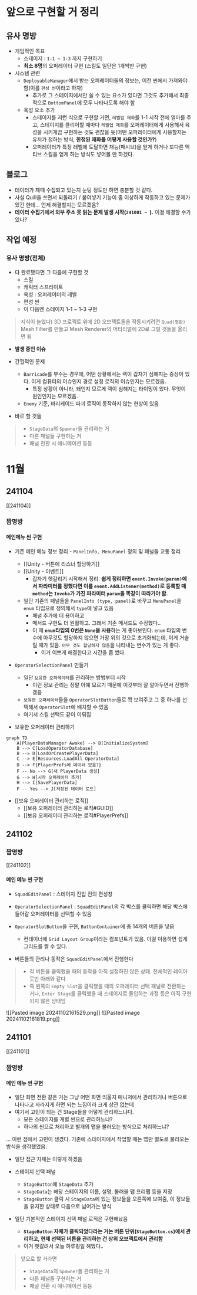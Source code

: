 
# 앞으로 구현할 거 정리

## 유사 명방
- 게임적인 목표
	- 스테이지 : `1-1 ~ 1-3` 까지 구현하기
	- **최소 8명**의 오퍼레이터 구현 (스킬도 일단은 1개씩만 구현)
- 시스템 관련
	- `DeployableManager`에서 받는 오퍼레이터들의 정보는, 이전 씬에서 가져와야 함(이를 `편성 씬`이라고 하자)
		- 추가로 그 스테이지에서만 쓸 수 있는 요소가 있다면 그것도 추가해서 최종적으로 `BottomPanel`에 모두 나타나도록 해야 함
	- 육성 요소 추가
		- 스테이지를 저런 식으로 구현할 거면, `레벨업 재화`를 1-1 시작 전에 얼마를 주고, 스테이지를 클리어할 때마다 `레벨업 재화`를 오퍼레이터에게 사용해서 육성을 시키게끔 구현하는 것도 괜찮을 듯(어떤 오퍼레이터에게 사용할지는 유저가 정하는 방식, **한정된 재화를 어떻게 사용할 것인가?**)
		- 오퍼레이터가 특정 레벨에 도달하면 재능(패시브)을 얻게 하거나 또다른 액티브 스킬을 얻게 하는 방식도 넣어볼 만 하겠다.


## 블로그
- 데이터가 제때 수집되고 있는지 눈팅 정도만 하면 충분할 것 같다.
- 사실 Quill을 쓰면서 되돌리기 / 붙여넣기 기능이 좀 이상하게 작동하고 있는 문제가 있긴 한데... 언제 해결할지는 모르겠음?
- **데이터 수집기에서 외부 주소 못 읽는 문제 발생 시작(`241001 ~ `).** 이걸 해결할 수가 있나?

## 작업 예정

### 유사 명방(전체)
- 다 완료됐다면 그 다음에 구현할 것
	- 스킬
	- 캐릭터 스프라이트
	- 육성 : 오퍼레이터의 레벨
	- 편성 씬
	- 이 다음엔 스테이지 1-1 ~ 1-3 구현

> 지식이 늘었다) 3D 프로젝트 위에 2D 오브젝트들을 작동시키려면 `Quad(평판)` Mesh Filter를 만들고 Mesh Renderer의 머티리얼에 2D로 그릴 것들을 올리면 됨

- **발생 중인 이슈**

- 간헐적인 문제
	- `Barricade`를 부수는 경우에, 어떤 상황에서는 렉이 갑자기 심해지는 증상이 있다. 이게 컴퓨터의 이슈인지 경로 설정 로직의 이슈인지는 모르겠음.
		- 특정 상황이 아니라, 왜인지 모르게 렉이 심해지는 타이밍이 있다. 무엇이 원인인지는 모르겠음.
	-  `Enemy` 기준, 바리케이드 파괴 로직이 동작하지 않는 현상이 있음

- 바로 할 것들
> - `StageData`의 `Spawner`들 관리하는 거
> - 다른 패널들 구현하는 거
> - 패널 전환 시 애니메이션 등등

# 11월

## 241104
[[241104]]
### 짭명방

#### 메인메뉴 씬 구현
- 기존 메인 메뉴 정보 정리 - `PanelInfo, MenuPanel` 정의 및 패널들 교통 정리
	- [[Unity - 버튼에 리스너 할당하기]]
	- [[Unity - 이벤트]]
		- 갑자기 헷갈리기 시작해서 정리. **쉽게 정리하면 `event.Invoke(param)`에서 파라미터를 정했다면 이를 `event.AddListener(method)`로 등록할 때 `method`는 `Invoke`가 가진 파라미터 `param`을 똑같이 따라가야 함.**
	- 일단 기존의 패널들을 `PanelInfo (type, panel)`로 바꾸고 `MenuPanel`을 `enum` 타입으로 정의해서 `type`에 넣고 있음
		- 패널 추가에 더 용이하고
		- 메서드 구현도 더 원활하고. 그래서 기존 메서드도 수정했다..
		- 이 때 **`enum`타입의 0번은 `None`을 사용**하는 게 좋아보인다. `enum` 타입의 변수에 아무것도 할당하지 않으면 가장 위의 것으로 초기화되는데, 이게 거슬릴 때가 있음. `아무 것도 할당하지 않음`을 나타내는 변수가 있는 게 좋다.
			- 이거 이쁘게 해결한다고 시간을 좀 썼다.

- `OperatorSelectionPanel` 만들기
	- 일단 `보유한 오퍼레이터`를 관리하는 방법부터 시작
		- 이런 정보 관리는 정말 아예 모르기 때문에 이것부터 잘 알아두면서 진행하겠음
	- `보유한 오퍼레이터`들을 `OperatorSlotButton`들로 쫙 보여주고 그 중 하나를 선택해서 `OperatorSlot`에 배치할 수 있음
	- 여기서 스킬 선택도 같이 이뤄짐

- 보유한 오퍼레이터 관리하기
```mermaid
graph TD
    A[PlayerDataManager Awake] --> B[InitializeSystem]
    B --> C[LoadOperatorDatabase]
    B --> D[LoadOrCreatePlayerData]
    C --> E[Resources.LoadAll OperatorData]
    D --> F{PlayerPrefs에 데이터 있음?}
    F -- No --> G[새 PlayerData 생성]
    G --> H[시작 오퍼레이터 추가]
    H --> I[SavePlayerData]
    F -- Yes --> J[저장된 데이터 로드]
```
- [[보유 오퍼레이터 관리하는 로직]]
	- [[보유 오퍼레이터 관리하는 로직#GUID]]
	- [[보유 오퍼레이터 관리하는 로직#PlayerPrefs]]


## 241102

### 짭명방
[[241102]]
#### 메인 메뉴 씬 구현
- `SquadEditPanel` : 스테이지 진입 전의 편성창
- `OperatorSelectionPanel` : `SquadEditPanel`의 각 박스를 클릭하면 해당 박스에 들어갈 오퍼레이터를 선택할 수 있음

- `OperatorSlotButton`을 구현, `ButtonContainer`에 총 14개의 버튼을 넣음
	- 컨테이너에 `Grid Layout Group`이라는 컴포넌트가 있음. 이걸 이용하면 쉽게 그리드를 짤 수 있다.
- 버튼들의 관리나 동작은 `SquadEditPanel`에서 진행한다

> - 각 버튼을 클릭했을 때의 동작을 아직 설정하진 않은 상태. 전체적인 레이아웃만 아래와 같다
> - 즉 왼쪽의 `Empty Slot`을 클릭했을 때의 오퍼레이터 선택 패널로 전환하는 거나, `Enter Stage`를 클릭했을 때 스테이지로 돌입하는 과정 등은 아직 구현되지 않은 상태임

![[Pasted image 20241102161529.png]]
![[Pasted image 20241102161819.png]]
## 241101
[[241101]]
### 짭명방

#### 메인 메뉴 씬 구현
- 일단 화면 전환 같은 거는 그냥 어떤 화면 띄울지 매니저에서 관리하거나 버튼으로 나타나고 사라지게 하면 되는 느낌이라 크게 상관 없는데
- 여기서 고민이 되는 건 Stage들을 어떻게 관리하느냐다. 
	- 모든 스테이지를 개별 씬으로 관리하느냐?
	- 하나의 씬으로 처리하고 별개의 맵을 불러오는 방식으로 처리하느냐?

... 이런 점에서 고민이 생겼다. 기존에 스테이지에서 작업할 때는 맵만 별도로 불러오는 방식을 생각했었음.

- 일단 접근 자체는 이렇게 하겠음
- 스테이지 선택 패널
	- `StageButton`에 `StageData` 추가
	- `StageData`는 해당 스테이지의 이름, 설명, 불러올 맵 프리팹 등을 저장
	- `StageButton` 클릭 시 `StageData`에 있는 정보들을 오른쪽에 보여줌, 이 정보들을 유지한 상태로 다음으로 넘어가는 방식

- 일단 기본적인 스테이지 선택 패널 로직은 구현해놨음
	- **`StageButton` 자체가 클릭되었다라는 거는 버튼 단위(`StageButton.cs`)에서 관리하고, 현재 선택된 버튼을 관리하는 건 상위 오브젝트에서 관리함**
	- 이거 헷갈려서 오늘 하루죙일 헤맸다.. 

> 앞으로 할 거라면
> - `StageData`의 `Spawner`들 관리하는 거
> - 다른 패널들 구현하는 거
> - 패널 전환 시 애니메이션 등등


